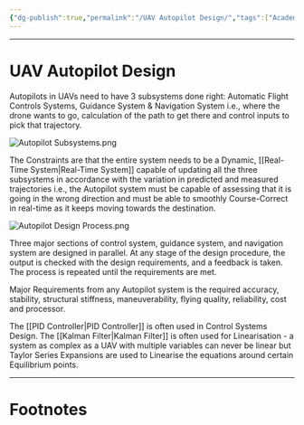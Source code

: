 ```yaml
---
{"dg-publish":true,"permalink":"/UAV Autopilot Design/","tags":["Academics","Physics","Software-Development"]}
---
```



---
# UAV Autopilot Design
Autopilots in UAVs need to have 3 subsystems done right: Automatic Flight Controls Systems, Guidance System & Navigation System i.e., where the drone wants to go, calculation of the path to get there and control inputs to pick that trajectory.

![Autopilot Subsystems.png](/img/user/Vaulted%20Images/Autopilot%20Subsystems.png)

The Constraints are that the entire system needs to be a Dynamic, [[Real-Time System\|Real-Time System]] capable of updating all the three subsystems in accordance with the variation in predicted and measured trajectories i.e., the Autopilot system must be capable of assessing that it is going in the wrong direction and must be able to smoothly Course-Correct in real-time as it keeps moving towards the destination.

![Autopilot Design Process.png](/img/user/Vaulted%20Images/Autopilot%20Design%20Process.png)

Three major sections of control system, guidance system, and navigation system are designed in parallel. At any stage of the design procedure, the output is checked with the design requirements, and a feedback is taken. The process is repeated until the requirements are met.

Major Requirements from any Autopilot system is the required accuracy, stability, structural stiffness, maneuverability, flying quality, reliability, cost and processor.

The [[PID Controller\|PID Controller]] is often used in Control Systems Design.
The [[Kalman Filter\|Kalman Filter]] is often used for Linearisation - a system as complex as a UAV with multiple variables can never be linear but Taylor Series Expansions are used to Linearise the equations around certain Equilibrium points. 

---
# Footnotes